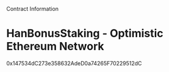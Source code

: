 Contract Information
# HanBonusStaking - Optimistic Ethereum Network
0x147534dC273e358632AdeD0a74265F70229512dC
